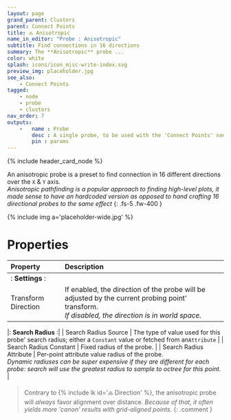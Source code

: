 ```yaml
---
layout: page
grand_parent: Clusters
parent: Connect Points
title: 🝆 Anisotropic
name_in_editor: "Probe : Anisotropic"
subtitle: Find connections in 16 directions
summary: The **Anisotropic** probe ...
color: white
splash: icons/icon_misc-write-index.svg
preview_img: placeholder.jpg
see_also:
    - Connect Points
tagged: 
    - node
    - probe
    - clusters
nav_order: 7
outputs:
    -   name : Probe
        desc : A single probe, to be used with the 'Connect Points' node
        pin : params
---
```


{% include header_card_node %}

An anisotropic probe is a preset to find connection in 16 different directions over the `X` & `Y` axis.  
*Anisotropic pathfinding is a popular approach to finding high-level plots, it made sense to have an hardcoded version as opposed to hand crafting 16 directional probes to the same effect*
{: .fs-5 .fw-400 } 

{% include img a='placeholder-wide.jpg' %}

# Properties

| Property       | Description          |
|:-------------|:------------------|
|: **Settings** :|
| Transform Direction          | If enabled, the direction of the probe will be adjusted by the current probing point' transform.<br>*If disabled, the direction is in world space.* |

|: **Search Radius** :|
| Search Radius Source           | The type of value used for this probe' search radius; either a `Constant` value or fetched from an`Attribute` |
| Search Radius Constant           | Fixed radius of the probe. |
| Search Radius Attribute           | Per-point attribute value radius of the probe.<br>*Dynamic radiuses can be super expensive if they are different for each probe: search will use the greatest radius to sample to octree for this point.* |

> Contrary to {% include lk id='🝆 Direction' %}, the anisotropic probe will *always* favor alignment over distance.
> *Because of that, it often yields more 'canon' results with grid-aligned points.*
{: .comment }